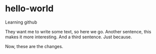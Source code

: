 # hello-world
Learning github

They want me to write some text, so here we go.
Another sentence, this makes it more interesting.
And a third sentence. Just because.

Now, these are the changes.
